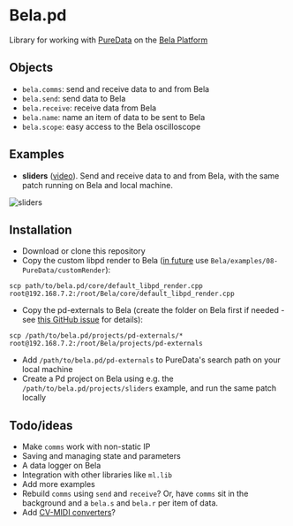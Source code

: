 # Bela.pd

Library for working with [PureData](http://puredata.info) on the [Bela Platform](http://bela.io)

## Objects
- `bela.comms`: send and receive data to and from Bela
- `bela.send`: send data to Bela
- `bela.receive`: receive data from Bela
- `bela.name`: name an item of data to be sent to Bela
- `bela.scope`: easy access to the Bela oscilloscope

## Examples
- **sliders** ([video](https://youtu.be/n1fM8_vGO88)). Send and receive data to and from Bela, with the same patch running on Bela and local machine.

![sliders](https://i.imgur.com/09SBCyW.png)

## Installation

- Download or clone this repository
- Copy the custom libpd render to Bela ([in future](https://github.com/BelaPlatform/Bela/issues/390) use `Bela/examples/08-PureData/customRender`):

```
scp path/to/bela.pd/core/default_libpd_render.cpp root@192.168.7.2:/root/Bela/core/default_libpd_render.cpp
```

- Copy the pd-externals to Bela (create the folder on Bela first if needed - see [this GitHub issue](https://github.com/BelaPlatform/Bela/issues/384) for details):

```
scp /path/to/bela.pd/projects/pd-externals/* root@192.168.7.2:/root/Bela/projects/pd-externals
```

- Add `/path/to/bela.pd/pd-externals` to PureData's search path on your local machine
- Create a Pd project on Bela using e.g. the `/path/to/bela.pd/projects/sliders` example, and run the same patch locally 

## Todo/ideas

- Make `comms` work with non-static IP
- Saving and managing state and parameters
- A data logger on Bela
- Integration with other libraries like `ml.lib`
- Add more examples
- Rebuild `comms` using `send` and `receive`? Or, have `comms` sit in the background and a `bela.s` and `bela.r` per item of data.
- Add [CV-MIDI converters](https://github.com/BelaPlatform/Bela/tree/dev-modular/examples/08-PureData/midi-cv-midi)?
